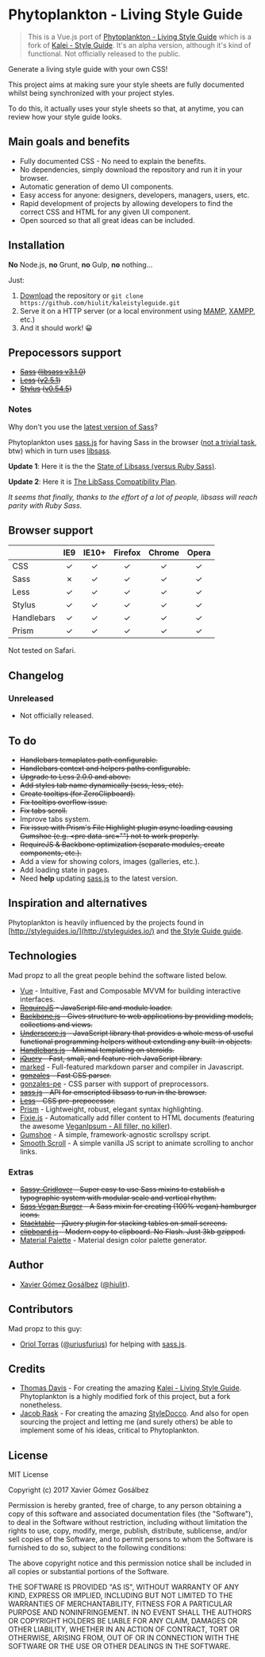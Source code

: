 # Phytoplankton - Living Style Guide

> This is a Vue.js port of [Phytoplankton - Living Style Guide](https://github.com/hiulit/kaleistyleguide) which is a fork of [Kalei - Style Guide](https://github.com/thomasdavis/kaleistyleguide). It's an alpha version, although it's kind of functional. Not officially released to the public.

Generate a living style guide with your own CSS!

This project aims at making sure your style sheets are fully documented whilst being synchronized with your project styles.

To do this, it actually uses your style sheets so that, at anytime, you can review how your style guide looks.

## Main goals and benefits

* Fully documented CSS - No need to explain the benefits.
* No dependencies, simply download the repository and run it in your browser.
* Automatic generation of demo UI components.
* Easy access for anyone: designers, developers, managers, users, etc.
* Rapid development of projects by allowing developers to find the correct CSS and HTML for any given UI component.
* Open sourced so that all great ideas can be included.

## Installation

**No** Node.js, **no** Grunt, **no** Gulp, **no** nothing...

Just:

1. [Download](https://github.com/hiulit/kaleistyleguide) the repository or `git clone https://github.com/hiulit/kaleistyleguide.git`
2. Serve it on a HTTP server (or a local environment using [MAMP](http://www.mamp.info/),
 [XAMPP](http://www.apachefriends.org/), etc.)
3. And it should work! 😀

## Prepocessors support

* ~~[Sass](http://sass-lang.com/) ([libsass v3.1.0](https://github.com/sass/libsass/releases/tag/3.1.0))~~
* ~~[Less](http://lesscss.org/) ([v2.5.1](https://github.com/less/less.js/releases/tag/v2.5.1))~~
* ~~[Stylus](http://stylus-lang.com/) ([v0.54.5](https://github.com/stylus/stylus/releases/tag/0.54.5))~~

### Notes

Why don't you use the [latest version of Sass](http://sass-lang.com/documentation/file.SASS_CHANGELOG.html)?

Phytoplankton uses [sass.js](https://github.com/medialize/sass.js) for having Sass in the browser
([not a trivial task](http://blog.rodneyrehm.de/archives/33-libsass.js-An-Emscripten-Experiment.html), btw)
which in turn uses [libsass](https://github.com/hcatlin/libsass).

**Update 1**: Here it is the the [State of Libsass (versus Ruby Sass)](http://www.solitr.com/blog/2014/01/state-of-libsass/).

**Update 2**: Here it is [The LibSass Compatibility Plan](https://github.com/sass/libsass/wiki/The-LibSass-Compatibility-Plan).

*It seems that finally, thanks to the effort of a lot of people, libsass will reach parity with Ruby Sass*.

## Browser support

|               | IE9       | IE10+     | Firefox   | Chrome    | Opera     |
| :--           | :-:       | :-:       | :-:       | :-:       | :-:       |
| CSS           | &#x2713;  | &#x2713;  | &#x2713;  | &#x2713;  | &#x2713;  |
| Sass          | &#x2717;  | &#x2713;  | &#x2713;  | &#x2713;  | &#x2713;  |
| Less          | &#x2713;  | &#x2713;  | &#x2713;  | &#x2713;  | &#x2713;  |
| Stylus        | &#x2713;  | &#x2713;  | &#x2713;  | &#x2713;  | &#x2713;  |
| Handlebars    | &#x2713;  | &#x2713;  | &#x2713;  | &#x2713;  | &#x2713;  |
| Prism         | &#x2713;  | &#x2713;  | &#x2713;  | &#x2713;  | &#x2713;  |

Not tested on Safari.

## Changelog

### Unreleased

* Not officially released.

## To do

* ~~Handlebars temaplates path configurable.~~
* ~~Handlebars context and helpers paths configurable.~~
* ~~Upgrade to Less 2.0.0 and above.~~
* ~~Add styles tab name dynamically (scss, less, etc).~~
* ~~Create tooltips (for ZeroClipboard).~~
* ~~Fix tooltips overflow issue.~~
* ~~Fix tabs scroll.~~
* Improve tabs system.
* ~~Fix issue with Prism's File Highlight plugin async loading causing Gumshoe (e.g. <pre data-src="") not to work properly.~~
* ~~RequireJS & Backbone optimization (separate modules, create components, etc.).~~
* Add a view for showing colors, images (galleries, etc.).
* Add loading state in pages.
* Need **help** updating [sass.js](https://github.com/medialize/sass.js) to the latest version.

## Inspiration and alternatives

Phytoplankton is heavily influenced by the projects found in [http://styleguides.io/](http://styleguides.io/) and [the Style Guide guide](http://vinspee.me/style-guide-guide/).

## Technologies

Mad propz to all the great people behind the software listed below.

* [Vue](https://vuejs.org/) - Intuitive, Fast and Composable MVVM for building interactive interfaces.
* ~~[RequireJS](http://requirejs.org/) - JavaScript file and module loader.~~
* ~~[Backbone.js](http://backbonejs.org/) - Gives structure to web applications by providing models, collections and views.~~
* ~~[Underscore.js](http://underscorejs.org/) - JavaScript library that provides a whole mess of useful functional programming helpers without extending any built-in objects.~~
* ~~[Handlebars.js](http://handlebarsjs.com/) - Minimal templating on steroids.~~
* ~~[jQuery](http://jquery.com) - Fast, small, and feature-rich JavaScript library.~~
* [marked](https://github.com/chjj/marked) - Full-featured markdown parser and compiler in Javascript.
* ~~[gonzales](https://github.com/css/gonzales) - Fast CSS parser.~~
* [gonzales-pe](https://github.com/tonyganch/gonzales-pe) - CSS parser with support of preprocessors.
* ~~[sass.js](https://github.com/medialize/sass.js) - API for emscripted libsass to run in the browser.~~
* ~~[Less](http://lesscss.org/) - CSS pre-prepocessor.~~
* [Prism](http://prismjs.com/) - Lightweight, robust, elegant syntax highlighting.
* [Fixie.js](https://github.com/hiulit/fixie) - Automatically add filler content to HTML documents (featuring the awesome [VeganIpsum - All filler, no killer](http://bengreen.org.uk/veganipsum/)).
* [Gumshoe](https://github.com/cferdinandi/gumshoe) - A simple, framework-agnostic scrollspy script.
* [Smooth Scroll](https://github.com/cferdinandi/smooth-scroll) - A simple vanilla JS script to animate scrolling to anchor links.

### Extras

* ~~[Sassy-Gridlover](https://github.com/hiulit/Sassy-Gridlover) - Super easy to use Sass mixins to establish a typographic system with modular scale and vertical rhythm.~~
* ~~[Sass Vegan Burger](https://github.com/hiulit/sass-burger) - A Sass mixin for creating (100% vegan) hamburger icons.~~
* ~~[Stacktable](https://github.com/johnpolacek/stacktable.js) - jQuery plugin for stacking tables on small screens.~~
* ~~[clipboard.js](https://github.com/zenorocha/clipboard.js) - Modern copy to clipboard. No Flash. Just 3kb gzipped.~~
* [Material Palette](http://www.materialpalette.com/teal/green) - Material design color palette generator.

## Author

* [Xavier Gómez Gosálbez](https://github.com/hiulit) ([@hiulit](https://twitter.com/hiulit)).

## Contributors

Mad propz to this guy:

* [Oriol Torras](https://github.com/otorras) ([@uriusfurius](https://twitter.com/uriusfurius)) for helping with [sass.js](https://github.com/medialize/sass.js).

## Credits

* [Thomas Davis](http://thomasdavis.github.com) - For creating the amazing [Kalei - Living Style Guide](https://github.com/thomasdavis/kaleistyleguide). Phytoplankton is a highly modified fork of this project, but a fork nonetheless.
* [Jacob Rask](https://github.com/jacobrask) - For creating the amazing [StyleDocco](https://github.com/jacobrask/styledocco). And also for open sourcing the project and letting me (and surely others) be able to implement some of his ideas, critical to Phytoplankton.

## License

MIT License

Copyright (c) 2017 Xavier Gómez Gosálbez

Permission is hereby granted, free of charge, to any person obtaining a copy
of this software and associated documentation files (the "Software"), to deal
in the Software without restriction, including without limitation the rights
to use, copy, modify, merge, publish, distribute, sublicense, and/or sell
copies of the Software, and to permit persons to whom the Software is
furnished to do so, subject to the following conditions:

The above copyright notice and this permission notice shall be included in all
copies or substantial portions of the Software.

THE SOFTWARE IS PROVIDED "AS IS", WITHOUT WARRANTY OF ANY KIND, EXPRESS OR
IMPLIED, INCLUDING BUT NOT LIMITED TO THE WARRANTIES OF MERCHANTABILITY,
FITNESS FOR A PARTICULAR PURPOSE AND NONINFRINGEMENT. IN NO EVENT SHALL THE
AUTHORS OR COPYRIGHT HOLDERS BE LIABLE FOR ANY CLAIM, DAMAGES OR OTHER
LIABILITY, WHETHER IN AN ACTION OF CONTRACT, TORT OR OTHERWISE, ARISING FROM,
OUT OF OR IN CONNECTION WITH THE SOFTWARE OR THE USE OR OTHER DEALINGS IN THE
SOFTWARE.